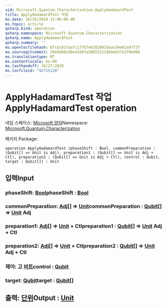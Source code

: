 ```yaml
---
uid: Microsoft.Quantum.Characterization.ApplyHadamardTest
title: ApplyHadamardTest 작업
ms.date: 10/26/2020 12:00:00 AM
ms.topic: article
qsharp.kind: operation
qsharp.namespace: Microsoft.Quantum.Characterization
qsharp.name: ApplyHadamardTest
qsharp.summary: ''
ms.openlocfilehash: 6fcbc81faa7c177874d102041daacd4e62a97737
ms.sourcegitcommit: 29e0d88a30e4166fa580132124b0eb57e1f0e986
ms.translationtype: MT
ms.contentlocale: ko-KR
ms.lasthandoff: 10/27/2020
ms.locfileid: "92715128"
---
```

# <a name="applyhadamardtest-operation"></a><span data-ttu-id="5b870-102">ApplyHadamardTest 작업</span><span class="sxs-lookup"><span data-stu-id="5b870-102">ApplyHadamardTest operation</span></span>

<span data-ttu-id="5b870-103">네임 스페이스: [Microsoft 양자](xref:Microsoft.Quantum.Characterization)</span><span class="sxs-lookup"><span data-stu-id="5b870-103">Namespace: [Microsoft.Quantum.Characterization](xref:Microsoft.Quantum.Characterization)</span></span>

<span data-ttu-id="5b870-104">패키지 [](https://nuget.org/packages/)</span><span class="sxs-lookup"><span data-stu-id="5b870-104">Package: [](https://nuget.org/packages/)</span></span>




```qsharp
operation ApplyHadamardTest (phaseShift : Bool, commonPreparation : (Qubit[] => Unit is Adj), preparation1 : (Qubit[] => Unit is Adj + Ctl), preparation2 : (Qubit[] => Unit is Adj + Ctl), control : Qubit, target : Qubit[]) : Unit
```


## <a name="input"></a><span data-ttu-id="5b870-105">입력</span><span class="sxs-lookup"><span data-stu-id="5b870-105">Input</span></span>

### <a name="phaseshift--bool"></a><span data-ttu-id="5b870-106">phaseShift: [Bool](xref:microsoft.quantum.lang-ref.bool)</span><span class="sxs-lookup"><span data-stu-id="5b870-106">phaseShift : [Bool](xref:microsoft.quantum.lang-ref.bool)</span></span>




### <a name="commonpreparation--qubit--unit-adj"></a><span data-ttu-id="5b870-107">commonPreparation: [Adj](xref:microsoft.quantum.lang-ref.qubit)[] => [Unit](xref:microsoft.quantum.lang-ref.unit)</span><span class="sxs-lookup"><span data-stu-id="5b870-107">commonPreparation : [Qubit](xref:microsoft.quantum.lang-ref.qubit)[] => [Unit](xref:microsoft.quantum.lang-ref.unit) Adj</span></span>




### <a name="preparation1--qubit--unit-adj--ctl"></a><span data-ttu-id="5b870-108">preparation1: [Adj](xref:microsoft.quantum.lang-ref.qubit)[] => [Unit](xref:microsoft.quantum.lang-ref.unit) + Ctl</span><span class="sxs-lookup"><span data-stu-id="5b870-108">preparation1 : [Qubit](xref:microsoft.quantum.lang-ref.qubit)[] => [Unit](xref:microsoft.quantum.lang-ref.unit) Adj + Ctl</span></span>




### <a name="preparation2--qubit--unit-adj--ctl"></a><span data-ttu-id="5b870-109">preparation2: [Adj](xref:microsoft.quantum.lang-ref.qubit)[] => [Unit](xref:microsoft.quantum.lang-ref.unit) + Ctl</span><span class="sxs-lookup"><span data-stu-id="5b870-109">preparation2 : [Qubit](xref:microsoft.quantum.lang-ref.qubit)[] => [Unit](xref:microsoft.quantum.lang-ref.unit) Adj + Ctl</span></span>




### <a name="control--qubit"></a><span data-ttu-id="5b870-110">제어: 고 [비트](xref:microsoft.quantum.lang-ref.qubit)</span><span class="sxs-lookup"><span data-stu-id="5b870-110">control : [Qubit](xref:microsoft.quantum.lang-ref.qubit)</span></span>




### <a name="target--qubit"></a><span data-ttu-id="5b870-111">target: [Qubit](xref:microsoft.quantum.lang-ref.qubit)</span><span class="sxs-lookup"><span data-stu-id="5b870-111">target : [Qubit](xref:microsoft.quantum.lang-ref.qubit)[]</span></span>





## <a name="output--unit"></a><span data-ttu-id="5b870-112">출력: [단위](xref:microsoft.quantum.lang-ref.unit)</span><span class="sxs-lookup"><span data-stu-id="5b870-112">Output : [Unit](xref:microsoft.quantum.lang-ref.unit)</span></span>

